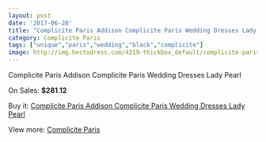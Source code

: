 ```yaml
---
layout: post
date: '2017-06-28'
title: "Complicite Paris Addison Complicite Paris Wedding Dresses Lady Pearl"
category: Complicite Paris
tags: ["unique","paris","wedding","black","complicite"]
image: http://img.hectodress.com/4219-thickbox_default/complicite-paris-addison-complicite-paris-wedding-dresses-lady-pearl.jpg
---
```

Complicite Paris Addison Complicite Paris Wedding Dresses Lady Pearl

On Sales: **$281.12**
<a href="https://www.hectodress.com/complicite-paris/2149-complicite-paris-addison-complicite-paris-wedding-dresses-lady-pearl.html"><amp-img layout="responsive" width="600" height="600" src="//img.hectodress.com/4219-thickbox_default/complicite-paris-addison-complicite-paris-wedding-dresses-lady-pearl.jpg" alt="Complicite Paris Addison Complicite Paris Wedding Dresses Lady Pearl 0" /></a>

Buy it: [Complicite Paris Addison Complicite Paris Wedding Dresses Lady Pearl](https://www.hectodress.com/complicite-paris/2149-complicite-paris-addison-complicite-paris-wedding-dresses-lady-pearl.html "Complicite Paris Addison Complicite Paris Wedding Dresses Lady Pearl")

View more: [Complicite Paris](https://www.hectodress.com/37-complicite-paris "Complicite Paris")